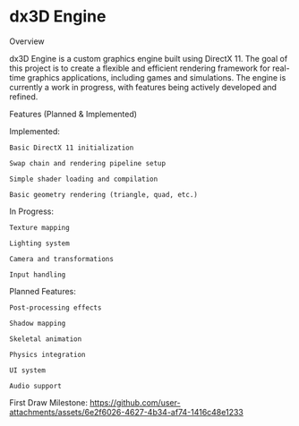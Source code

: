 # dx3D Engine

Overview

dx3D Engine is a custom graphics engine built using DirectX 11. The goal of this project is to create a flexible and efficient rendering framework for real-time graphics applications, including games and simulations. The engine is currently a work in progress, with features being actively developed and refined.

Features (Planned & Implemented)

Implemented:

    Basic DirectX 11 initialization
    
    Swap chain and rendering pipeline setup
    
    Simple shader loading and compilation

    Basic geometry rendering (triangle, quad, etc.)

In Progress:

    Texture mapping
    
    Lighting system
    
    Camera and transformations
    
    Input handling

Planned Features:

    Post-processing effects
    
    Shadow mapping
    
    Skeletal animation
    
    Physics integration
    
    UI system
    
    Audio support


First Draw Milestone:
https://github.com/user-attachments/assets/6e2f6026-4627-4b34-af74-1416c48e1233

